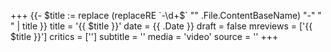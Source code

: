 +++
{{- $title := replace (replaceRE `-\d+$` "" .File.ContentBaseName)  "-" " " | title }}
title = '{{ $title }}'
date = {{ .Date }}
draft = false
mreviews = ['{{ $title }}']
critics = ['']
subtitle = ''
media = 'video'
source = ''
+++
